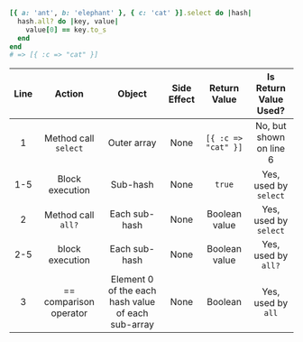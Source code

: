 ```ruby
[{ a: 'ant', b: 'elephant' }, { c: 'cat' }].select do |hash|
  hash.all? do |key, value|
    value[0] == key.to_s
  end
end
# => [{ :c => "cat" }]
```

| Line     | Action    | Object     |  Side Effect | Return Value | Is Return Value Used? |
|:--------------:|:------------:|:------------:|:------------:|:------------:|:-----------:|
| 1 | Method call `select` | Outer array | None | `[{ :c => "cat" }]` | No, but shown on line 6 |
| 1-5 | Block execution | Sub-hash | None | `true` | Yes, used by `select` |
| 2 | Method call `all?` | Each sub-hash | None | Boolean value | Yes, used by `select` |
| 2-5 | block execution | Each sub-hash | None | Boolean value | Yes, used by `all?` |
| 3 | == comparison operator | Element 0 of the each hash value of each sub-array|  None | Boolean | Yes, used by `all` |